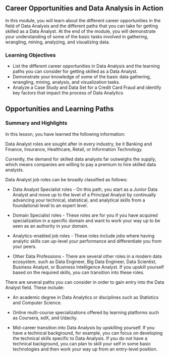 ## Career Opportunities and Data Analysis in Action

In this module, you will learn about the different career opportunities in the field of Data Analysis and the different paths that you can take for getting skilled as a Data Analyst. At the end of the module, you will demonstrate your understanding of some of the basic tasks involved in gathering, wrangling, mining, analyzing, and visualizing data.
### Learning Objectives
* List the different career opportunities in Data Analysis and the learning paths you can consider for getting skilled as a Data Analyst.
* Demonstrate your knowledge of some of the basic data gathering, wrangling, mining, analysis, and visualization tasks.
* Analyze a Case Study and Data Set for a Credit Card Fraud and identify key factors that impact the process of Data Analytics


## Opportunities and Learning Paths

### Summary and Highlights
In this lesson, you have learned the following information: 

Data Analyst roles are sought after in every industry, be it Banking and Finance, Insurance, Healthcare, Retail, or Information Technology. 

Currently, the demand for skilled data analysts far outweighs the supply, which means companies are willing to pay a premium to hire skilled data analysts. 

Data Analyst job roles can be broadly classified as follows:

* Data Analyst Specialist roles - On this path, you start as a Junior Data Analyst and move up to the level of a Principal Analyst by continually advancing your technical, statistical, and analytical skills from a foundational level to an expert level. 

* Domain Specialist roles - These roles are for you if you have acquired specialization in a specific domain and want to work your way up to be seen as an authority in your domain.

* Analytics-enabled job roles - These roles include jobs where having analytic skills can up-level your performance and differentiate you from your peers.

* Other Data Professions - There are several other roles in a modern data ecosystem, such as Data Engineer, Big Data Engineer, Data Scientist, Business Analyst, or Business Intelligence Analyst. If you upskill yourself based on the required skills, you can transition into these roles. 

There are several paths you can consider in order to gain entry into the Data Analyst field. These include:

* An academic degree in Data Analytics or disciplines such as Statistics and Computer Science.

* Online multi-course specializations offered by learning platforms such as Coursera, edX, and Udacity.

* Mid-career transition into Data Analysis by upskilling yourself. If you have a technical background, for example, you can focus on developing the technical skills specific to Data Analysis. If you do not have a technical background, you can plan to skill your self in some basic technologies and then work your way up from an entry-level position. 


